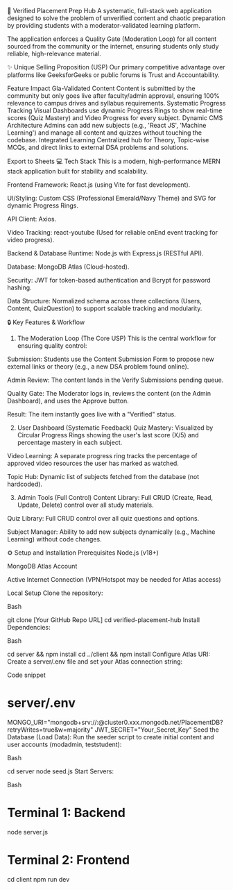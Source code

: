 📝 Verified Placement Prep Hub
A systematic, full-stack web application designed to solve the problem of unverified content and chaotic preparation by providing students with a moderator-validated learning platform.

The application enforces a Quality Gate (Moderation Loop) for all content sourced from the community or the internet, ensuring students only study reliable, high-relevance material.

✨ Unique Selling Proposition (USP)
Our primary competitive advantage over platforms like GeeksforGeeks or public forums is Trust and Accountability.

Feature	Impact
Gla-Validated Content	Content is submitted by the community but only goes live after faculty/admin approval, ensuring 100% relevance to campus drives and syllabus requirements.
Systematic Progress Tracking	Visual Dashboards use dynamic Progress Rings to show real-time scores (Quiz Mastery) and Video Progress for every subject.
Dynamic CMS Architecture	Admins can add new subjects (e.g., 'React JS', 'Machine Learning') and manage all content and quizzes without touching the codebase.
Integrated Learning	Centralized hub for Theory, Topic-wise MCQs, and direct links to external DSA problems and solutions.

Export to Sheets
💻 Tech Stack
This is a modern, high-performance MERN stack application built for stability and scalability.

Frontend
Framework: React.js (using Vite for fast development).

UI/Styling: Custom CSS (Professional Emerald/Navy Theme) and SVG for dynamic Progress Rings.

API Client: Axios.

Video Tracking: react-youtube (Used for reliable onEnd event tracking for video progress).

Backend & Database
Runtime: Node.js with Express.js (RESTful API).

Database: MongoDB Atlas (Cloud-hosted).

Security: JWT for token-based authentication and Bcrypt for password hashing.

Data Structure: Normalized schema across three collections (Users, Content, QuizQuestion) to support scalable tracking and modularity.

🔒 Key Features & Workflow
1. The Moderation Loop (The Core USP)
This is the central workflow for ensuring quality control:

Submission: Students use the Content Submission Form to propose new external links or theory (e.g., a new DSA problem found online).

Admin Review: The content lands in the Verify Submissions pending queue.

Quality Gate: The Moderator logs in, reviews the content (on the Admin Dashboard), and uses the Approve button.

Result: The item instantly goes live with a "Verified" status.

2. User Dashboard (Systematic Feedback)
Quiz Mastery: Visualized by Circular Progress Rings showing the user's last score (X/5) and percentage mastery in each subject.

Video Learning: A separate progress ring tracks the percentage of approved video resources the user has marked as watched.

Topic Hub: Dynamic list of subjects fetched from the database (not hardcoded).

3. Admin Tools (Full Control)
Content Library: Full CRUD (Create, Read, Update, Delete) control over all study materials.

Quiz Library: Full CRUD control over all quiz questions and options.

Subject Manager: Ability to add new subjects dynamically (e.g., Machine Learning) without code changes.

⚙ Setup and Installation
Prerequisites
Node.js (v18+)

MongoDB Atlas Account

Active Internet Connection (VPN/Hotspot may be needed for Atlas access)

Local Setup
Clone the repository:

Bash

git clone [Your GitHub Repo URL]
cd verified-placement-hub
Install Dependencies:

Bash

cd server && npm install
cd ../client && npm install
Configure Atlas URI: Create a server/.env file and set your Atlas connection string:

Code snippet

# server/.env
MONGO_URI="mongodb+srv://<USERNAME>:<PASSWORD>@cluster0.xxx.mongodb.net/PlacementDB?retryWrites=true&w=majority"
JWT_SECRET="Your_Secret_Key"
Seed the Database (Load Data): Run the seeder script to create initial content and user accounts (modadmin, teststudent):

Bash

cd server
node seed.js
Start Servers:

Bash

# Terminal 1: Backend
node server.js

# Terminal 2: Frontend
cd client
npm run dev
